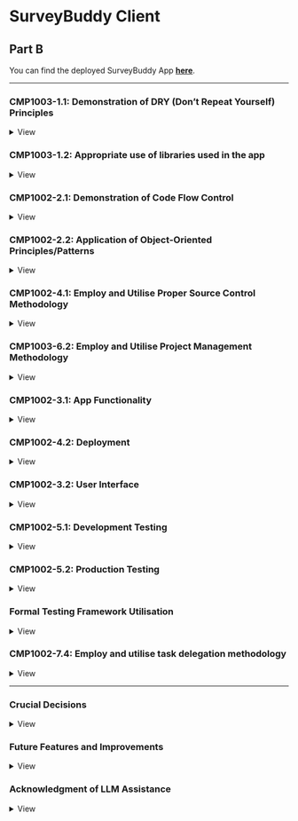 # SurveyBuddy Client

## Part B

You can find the deployed SurveyBuddy App **[here](https://surveybuddy.tech/)**.

---

### **CMP1003-1.1: Demonstration of DRY (Don’t Repeat Yourself) Principles**

<details>
<summary>View</summary>
</br>

This project demonstrates excellent adherence to DRY principles by avoiding unnecessary repetition and ensuring all functionality is centralised and reusable. The following approaches were implemented:

---

#### **1. Reusable Components**

- Modular and reusable UI components, such as buttons, forms, cards, badges, and navigation menus, were created.
- **ShadCN** components were used to build a consistent set of components, allowing for easy reuse across the application with configurable props.

#### **2. Centralised Utility Functions**

- I applied DRY principles by creating a shared functions file for API requests, ensuring consistent and reusable logic across the application. This centralisation reduced redundancy, improved maintainability, and promoted a single source of truth for common operations like data fetching and token handling.

#### **3. Context and Global State Management**

- Global state was managed using **React Context**, reducing the need for repeated state logic and simplifying component communication. This was applied to manage features such as user authentication and user data.

#### **4. Backend Code Reusability**

- Middleware functions were created for common tasks such as authentication, creator validation, and question formatting, ensuring they could be reused across multiple routes.
- Modular MongoDB models, such as `Survey` and `User`, served as single sources of truth for database schema definitions.

#### **5. Form Management**

- **React Hook Form** was used to handle form state and validation in a consistent and reusable manner, improving code maintainability and reducing duplication.
- Forms components were used for multiple purposes for creating a new survey and auto populated for editing survey data.

---

By following these approaches, the project ensures that every piece of functionality is centralised, unambiguous, and has a single authoritative representation. This makes the codebase easier to maintain, scalable, and efficient.

</details>

### CMP1003-1.2: Appropriate use of libraries used in the app

<details>
<summary>View</summary>
</br>

## Frontend

- **[Vite](https://vitejs.dev/):** A fast build tool that improves development with instant updates and great performance.
- **[React](https://reactjs.org/):** A JavaScript library for creating user interfaces in a reusable, component-based way.
- **[ShadCN](https://shadcn.dev/):** A utility library combining Tailwind CSS and Radix UI components for accessible, responsive design.
- **[Tailwind CSS](https://tailwindcss.com/):** A CSS framework for designing modern, responsive layouts using utility classes.

## Backend

- **[Express](https://expressjs.com/):** A lightweight framework for building server-side APIs and applications in Node.js.
- **[Node.js](https://nodejs.org/):** A JavaScript runtime environment for running server-side code.

## Database

- **[MongoDB](https://www.mongodb.com/):** A NoSQL database for storing flexible, JSON-like documents that scale easily.

## Additional Libraries

### UI & Animations

- **[Radix UI](https://www.radix-ui.com/):** Provides accessible, customisable, and unstyled components for building design systems.
- **[Framer Motion](https://www.framer.com/motion/):** Adds smooth, declarative animations to your React app.
- **[React Hook Form](https://react-hook-form.com/):** A lightweight library for managing forms and validations efficiently.
- **[Zod](https://zod.dev/):** A schema validation library to ensure data consistency.
- **[Lottie React](https://github.com/LottieFiles/lottie-react):** Displays vector animations for enhancing visual appeal.

### Charts & Visualization

- **[Recharts](https://recharts.org/):** A library for creating interactive data visualisations in React.

### HTTP & State Management

- **[Axios](https://axios-http.com/):** A promise-based HTTP client for handling API requests.
- **[JS-Cookie](https://github.com/js-cookie/js-cookie):** A simple way to manage browser cookies.
- **[jwt-decode](https://github.com/auth0/jwt-decode):** Decodes JSON Web Tokens (JWT) for authentication.

---

## Testing

- **[Vitest](https://vitest.dev/):** A fast test runner and assertion library built for Vite and modern web apps.
- **[Testing Library](https://testing-library.com/docs/react-testing-library/intro):** Provides utilities for testing React components by simulating user interactions.
- **[JSDOM](https://github.com/jsdom/jsdom):** Emulates a browser environment in Node.js for testing purposes.
- **[Mock Service Worker (MSW)](https://mswjs.io/):** Intercepts network requests for testing APIs without relying on real servers.
- **[Axios Mock Adapter](https://github.com/ctimmerm/axios-mock-adapter):** Mocks Axios requests and responses for reliable API testing.

---

## Development Tools

- **[TypeScript](https://www.typescriptlang.org/):** A strongly typed superset of JavaScript for catching bugs early and improving code quality.
- **[ESLint](https://eslint.org/):** A tool for identifying and fixing coding issues to ensure consistent code quality.
- **[Prettier](https://prettier.io/):** Automatically formats code for better readability and consistency.

## Build & Deployment

- **[Vite](https://vitejs.dev/):** Also handles production builds with optimized performance.
- **[Tailwind CSS](https://tailwindcss.com/):** Uses PostCSS to generate efficient styles for production.
</details>

### **CMP1002-2.1: Demonstration of Code Flow Control**

<details>
<summary>View</summary>
</br>

The application effectively demonstrates code flow control by utilising conditional logic, loops, error handling, and asynchronous operations to manage how the application processes data and handles various scenarios. The following examples highlight how this is achieved:

---

#### **1. Conditional Logic**

- Conditional statements are used to handle various application states and behaviours. Examples include:
  - Checking if required fields are provided before conditionally rendering forms.
  - Verifying user authentication and authorisation using middleware before allowing access to protected routes.
  - Dynamically rendering UI elements based on if a user is signed in or data availability.

#### **2. Loops and Iteration**

- Iterative logic is applied in key areas of the application, such as:
  - Mapping over datasets to dynamically generate UI elements (e.g., survey lists).
  - Iterating over responses from the database to format or filter data for specific question result charts and graphs.

#### **3. Error Handling**

- Try-catch blocks are implemented to manage errors in both synchronous and asynchronous operations. For example:
  - API calls include error handling to provide meaningful feedback to the user in case of failures.
  - Validation errors in forms and database operations are caught and appropriately handled to prevent application crashes.

#### **4. Asynchronous Operations**

- Asynchronous code is used extensively to handle operations like:
  - Fetching data from external APIs or the database using `async/await`.
  - Updating the UI in real-time after receiving responses from the server.
  - Managing race conditions by awaiting specific operations before proceeding (e.g., user authentication before accessing homepage data).

#### **5. Middleware for Controlled Flow**

- Middleware is used in the backend to control the flow of requests:
  - Authenticating users and rejecting unauthorised access.
  - Validating request data and blocking invalid inputs before they reach the main logic.
  - Formatting data conditionally such as question format.

#### **6. Frontend State Control**

- React's state management is used to handle UI and data flow efficiently:
  - Loading states are implemented to control what is displayed while awaiting API responses (loading for example).
  - Tab state it updated and data is passed to different schemas conditionally dependent on value of said state.
  - Context is used to manage global states, such as user data, ensuring a consistent flow of information across components.

---

By implementing these strategies, the application ensures controlled, predictable, and efficient execution of code, meeting the requirements for demonstrating code flow control.

</details>

### **CMP1002-2.2: Application of Object-Oriented Principles/Patterns**

<details>
<summary>View</summary>
</br>

The application demonstrates superior use of object-oriented principles and patterns to enhance maintainability, scalability, and serviceability. The following object-oriented principles and patterns are applied throughout the app:

---

#### **1. Encapsulation**

- **Database Models**: Encapsulation is applied through modular MongoDB models (`Survey`, `User`, etc.), where each model defines its own properties and methods, ensuring a clear separation of concerns.
- **Controllers**: Backend logic is encapsulated into controller functions that handle specific responsibilities, such as creating, updating, or deleting resources. This structure prevents duplication and keeps related logic together.

#### **2. Inheritance**

- Shared middleware functions (e.g., for authentication and validation) act as a base layer for route-specific middleware, following an inheritance-like structure. For example:
  - `isCreator` middleware extends basic authentication checks by adding role-specific logic.

#### **3. Polymorphism**

- Polymorphism is demonstrated in:
  - **Frontend Reusability**: Reusable React components (e.g., buttons, forms) adapt to different contexts using props or conditional statements, allowing a single component to handle multiple use cases.

#### **4. Abstraction**

- **Utilities and Services**: Common logic, such as validation, API requests, and types, are abstracted into utility functions and shared services. This abstraction hides implementation details while exposing clear, reusable interfaces.
- **Routes**: Backend routing uses layered abstraction:
  - Routes define the entry points.
  - Middleware handles common processing (e.g., validation, formatting, authentication).
  - Controllers handle the core business logic.

#### **5. Modular Design**

- The project is structured into self-contained modules:
  - Models, controllers, and routes are separated to ensure a clear and maintainable architecture.
  - Shared components, utilities, and constants are stored in dedicated folders to promote reuse and consistency.

#### **6. Single Responsibility Principle (SRP)**

- Each class, function, and module is designed to perform a single responsibility:
  - Controllers focus solely on business logic.
  - Middleware handles authentication, validation, formatting, and error checking.
  - React components handle specific UI elements without coupling too much logic where possible.

#### **7. Dependency Injection**

- The app follows dependency injection principles:
  - Middleware injects required data (e.g., `request.user`) into controllers.
  - Components receive data and actions as props or via params, promoting testability and flexibility.

#### **8. Positive Impact on Maintainability and Serviceability**

- The use of these object-oriented principles has the following benefits:
  - **Maintainability**: Clear separation of concerns ensures that changes can be made in one area without affecting others.
  - **Scalability**: Modular design and reusable patterns make it easy to add new features or expand existing functionality.
  - **Serviceability**: Abstraction and encapsulation reduce code complexity, making debugging and updates straightforward.

---

By incorporating these object-oriented principles and patterns throughout the application, the project ensures high code quality, maintainability, and scalability while adhering to professional development standards.

</details>

### **CMP1002-4.1: Employ and Utilise Proper Source Control Methodology**

<details>
<summary>View</summary>
</br>

This project demonstrates excellent use of source control methodology, with consistent and thorough application of version control practices throughout its development. As a solo project, all source control activities were performed by a single developer, ensuring clear documentation and management of the entire codebase.

---

#### **1. Frequent and Consistent Commits**

- Over 150 commits were made across the frontend and backend repositories, reflecting consistent and focused development efforts.
- Commits were made on nearly every day of the project, with only two days without commits, highlighting sustained progress and commitment.
- Each commit represented a specific task, update, fix or feature, ensuring clarity and traceability.

#### **2. Structured Branching and Merging**

- Feature branches were created for new functionality, and all changes were merged into the main branch upon completion and testing.
- A clear branching strategy was used to separate work on features, fixes, and testing ensuring the stability of the main branch.
- Merges were performed regularly to keep the main branch up to date and to prevent conflicts.

#### **3. Use of Pull Requests**

- Pull requests were created for all significant updates, providing a structured way to review and test changes before merging into the main branch.
- This practice ensured code quality and maintained the integrity of the project even as a solo developer.

#### **4. Meaningful Commit Messages**

- Commit messages were detailed, describing the purpose of each change. This ensured a clear and understandable Git history.
  - Example: "Implement user authentication with JWT," "Fix responsive design for survey dashboard," "Add validation to survey creation form."

#### **5. Frontend and Backend Source Control**

- Commits were distributed between the frontend and backend, with both repositories showing consistent activity and progress.
- Version control practices were applied uniformly across both sections, ensuring the same level of organisation and quality.

#### **6. Source Control for Collaboration and Recovery**

- Although this was a solo project, best practices for collaborative workflows were applied:
  - Clear commit messages and pull requests provided documentation suitable for team environments.
  - Git history served as a reliable backup, enabling recovery or rollbacks if needed.

---

#### **Impact on Project Development**

- **Consistency**: Frequent commits and a disciplined workflow ensured steady progress throughout the project.
- **Traceability**: The Git history provided a clear record of changes, making it easy to track progress and debug issues.
- **Maintainability**: Structured use of branches, pull requests, and clear commit messages resulted in a clean and maintainable codebase.

This project demonstrates superior source control methodology, meeting the requirements for CMP1002-4.1 through consistent commits, structured workflows, and detailed documentation of development activities.

</details>

### **CMP1003-6.2: Employ and Utilise Project Management Methodology**

<details>
<summary>View</summary>
</br>

This project demonstrates the effective use of project management methodology by implementing a structured and organised workflow using a Trello board. Clear standards for planning and task management were defined and consistently adhered to throughout the development process.

---

#### **1. Use of Trello Board**

- A Trello board was employed to manage the project, ensuring tasks were clearly defined, prioritised, and tracked.
- Cards represented individual tasks, features, or requirements, with detailed descriptions, labels, and covers for easy identification.

#### **2. Task Labels for Difficulty**

- Tasks were labelled based on their difficulty to aid prioritisation and planning:
  - **Green**: Easy tasks.
  - **Yellow**: Medium difficulty tasks.
  - **Red**: Hard tasks.

#### **3. Card Covers for Build Areas**

- Card covers were colour-coded to section tasks into specific areas of the build:
  - **Green**: Testing.
  - **Purple**: Frontend development.
  - **Pink**: User interface (UI) design.
  - **Light Blue**: Backend development.
  - **Blue**: Other tasks.

#### **4. Columns for Workflow Management**

- The board included columns for:
  - **Doing**: Tasks actively being worked on.
  - **Done**: Completed tasks.
  - **Signed Off**: Tasks reviewed and approved.
- These columns helped visualise the project's progress and ensured tasks moved through a structured workflow.

#### **5. Sprint Organisation**

- Tasks were grouped into sprints, providing a clear timeline for achieving specific goals within defined timeframes.
- This approach ensured the project remained on track and progress could be easily monitored.

---

#### **Impact on Project Development**

- **Organisation**: The Trello board provided a clear and structured overview of the project, making it easy to track progress and manage tasks effectively.
- **Clarity**: Labels and colour-coded covers enhanced the visibility of task priorities and build areas.
- **Accountability**: The workflow columns ensured tasks were completed and signed off systematically, reducing the risk of missed requirements.
- **Efficiency**: Sprint planning allowed for focused and manageable work cycles, leading to consistent and measurable progress.

This project showcases the successful use of a project management methodology with well-defined standards, ensuring clarity, organisation, and adherence to planning throughout the development process.

</details>

### **CMP1002-3.1: App Functionality**

<details>
<summary>View</summary>
</br>

The application demonstrates outstanding functionality, meeting and exceeding client and user needs by delivering an intuitive and feature-rich experience. The following features highlight how the app achieves this:

---

#### **1. Easy Navigation**

- The app is designed with a clean and straightforward user interface, allowing users to easily access all functionalities without confusion.
  ![Drop Down Menu](surveybuddy-client/src/assets/images/dropDownMenu.png)
- A tab-based single-page system ensures a seamless and efficient workflow for multi format question creation and management.
  ![Single Page Tabs](surveybuddy-client/src/assets/images/questionTabs.png)

#### **2. Survey Creation**

- Users can create new surveys with minimal effort, supported by a simple and intuitive process.
- The use of a single-page questions tab system allows users to:
  - Add questions directly to a survey without navigating away from the current page.
  - View and manage all survey details in one place.

#### **3. Visual Data Representation**

- The app includes visual tools for analysing survey responses:

  - **Pie Chart**: Displays results for multiple-choice questions, offering a clear and engaging way to visualise response distribution.

  ![Pie Chart](surveybuddy-client/src/assets/images/pieChart.png)

  - **Bar Graph**: Represents responses from range slider questions (e.g., 0-10 ratings), enabling users to easily identify trends.

  ![Written Response List](surveybuddy-client/src/assets/images/writtenResponseList.png)

  - **List View**: Displays written responses in a clear, readable format, ensuring all data types are accessible.

  ![Pie Chart](surveybuddy-client/src/assets/images/pieChart.png)

#### **4. Editable and Deletable Surveys**

- Surveys can be edited and updated, allowing users to adjust questions or settings after creation.
  ![Update Alert](surveybuddy-client/src/assets/images/updateAlert.png)

- Surveys are also deletable, providing flexibility in managing survey data.
  ![Delete Alert](surveybuddy-client/src/assets/images/deleteAlert.png)

#### **5. Copy Link Functionality**

- The app includes auto-click link icons to copy survey URLs directly, making it effortless for users to share surveys with participants.
  ![List with Link](surveybuddy-client/src/assets/images/listWithLink.png)

---

#### **Impact on User Experience**

- **Ease of Use**: Intuitive design ensures users can navigate and use the app without requiring training or documentation.
- **Efficiency**: Single-page tabs streamline question creation and management, reducing the time and effort needed for these tasks.
- **Data Analysis**: Built-in visualisations and response lists exceed expectations by offering powerful insights into survey results in a user-friendly manner.
- **Flexibility**: The ability to edit, delete, and easily share surveys ensures the app adapts to the dynamic needs of its users.d

This application not only meets client and user expectations but also exceeds them by providing a feature-rich, intuitive, and visually appealing solution for survey creation and analysis.

</details>

### **CMP1002-4.2: Deployment**

<details>
<summary>View</summary>
</br>

The application demonstrates a successful and professional deployment process, meeting all requirements for CMP1002-4.2 by using cloud hosting services, environment variables, a custom domain name, and consistent database types across environments.

---

#### **1. Cloud Hosting Services**

- The frontend was successfully deployed on **Netlify**, ensuring fast, reliable, and globally distributed delivery of the application.
  ![Netlify Deployment](surveybuddy-client/src/assets/images/netlifyDeployment.png)

- The backend was deployed on **Render**, providing a scalable and secure platform for handling API requests and server-side functionality.
  ![Render Deployment](surveybuddy-client/src/assets/images/renderDeploy.png)

#### **2. Custom Domain Name**

- A custom domain name, **surveybuddy.tech**, was configured and integrated with the deployment to provide a professional and easily recognisable web address.

#### **3. Consistent Database Usage**

- The application uses the same **MongoDB** database for both production and testing environments, ensuring consistency and reliability in data handling.
- A separate test database was used for local development and testing, maintaining a clean separation from production data.

#### **4. Use of Environment Variables**

- **Environment variables** were utilised to securely manage sensitive information such as:
  - Database connection strings.
  - API keys.
    ![Environment Variables](surveybuddy-client/src/assets/images/envVariables.png)
- This approach ensures the secure and seamless management of configuration settings across different environments.

---

#### **Impact on Project Development**

- **Reliability**: Cloud hosting on Netlify and Render ensures the app is highly available and performant for end users.
- **Professionalism**: The custom domain name enhances the app’s credibility and branding.
- **Consistency**: Using the same database type across production, testing, and development environments minimises discrepancies and ensures predictable behaviour.
- **Security**: Environment variables protect sensitive information and make the deployment process more secure and adaptable.

The successful deployment of the application with a custom domain and consistent production practices demonstrates a high level of technical proficiency and professionalism.

</details>

### **CMP1002-3.2: User Interface**

<details>
<summary>View</summary>
</br>

The application features a highly intuitive user interface, ensuring smooth and effortless user flow. The following elements demonstrate how the interface supports and enhances the user experience:

---

#### **1. Navigation Bar**

- A clearly designed navigation bar provides users with easy access to all key areas of the application.
- The navigation options are straightforward and labelled appropriately, ensuring users can move between sections without confusion.
  ![Navbar](surveybuddy-client/src/assets/images/navbar.png)

#### **2. Back Buttons**

- Back buttons are consistently placed and function as expected, enabling users to return to the previous step or page with ease.
- This reduces cognitive load and allows users to navigate the app fluidly.

#### **3. Seamless User Flow**

- The interface is structured logically, guiding users through tasks like creating surveys, adding questions, and reviewing responses without unnecessary steps.
- A consistent design language ensures users intuitively understand how to interact with the app, even on their first use.

#### **4. Simplicity and Clarity**

- The interface prioritises simplicity, avoiding clutter or overly complex elements.
- Clear labels, buttons, and prompts ensure users know what actions to take at every step.

---

#### **Impact on User Experience**

- **Ease of Use**: The intuitive navigation bar and back buttons eliminate barriers, making the app accessible to all users.
- **Efficiency**: The straightforward design allows users to complete tasks quickly and without frustration.
- **Consistency**: The consistent placement of UI elements builds user confidence and trust in the app's functionality.

The user interface is highly intuitive, with no impediments to user flow, ensuring an exceptional experience for all users.

</details>

### **CMP1002-5.1: Development Testing**

<details>
<summary>View</summary>
</br>

The application demonstrates extensive development testing, ensuring all features are robust and reliable. Both the frontend and backend were thoroughly tested using appropriate tools and methodologies.

---

#### **1. Backend Testing with Insomnia**

- **Insomnia** was utilised to test all backend API endpoints during development:
  - Endpoints were tested with various scenarios, including valid, invalid, and edge-case inputs.
  - Responses were verified to ensure they returned the expected data, status codes, and error messages.
  - Testing included user authentication, survey creation, question handling, and response retrieval.
  - Database interactions were validated to ensure no data inconsistencies occurred.

#### **2. Frontend Testing with Vite**

- **Vitest** was used extensively for frontend testing:
  - User context, survey API functions, signup / login and other components were thoroughly tested.
  - Browser testing ensured the app performed consistently across different environments.

#### **3. Combined Testing**

- Frontend and backend interactions were tested together to simulate real-world use cases:
  - Surveys were created, edited, and deleted through the frontend, with results verified in both the UI and database.
  - Form validation was tested to ensure error messages displayed appropriately for invalid inputs.
  - Data visualisations, such as pie charts and bar graphs, were tested with dynamic datasets to ensure accuracy.

---

#### **Impact on Application Quality**

- **Reliability**: Thorough testing ensured all features worked as intended, even under edge-case scenarios.
- **User Experience**: Continuous testing during development led to a seamless and bug-free experience for users.
- **Consistency**: Backend and frontend testing guaranteed reliable communication between components, preventing data inconsistencies.

This extensive testing process demonstrates a commitment to delivering a high-quality application that meets user expectations.

# Local Host Development Testing with Insomnia

## Users

### Signup / Register

**Method:** POST  
**Authorization:** NA  
**Status:** 201 Created  
**URL Path:** `http://localhost:8080/users/signup`  
![Signup test](surveybuddy-client/src/assets/testScreenShots/developmentInsomnia/SignUp_LH.png)

---

### Login

**Method:** POST  
**Authorization:** NA  
**Status:** 200 OK  
**URL Path:** `http://localhost:8080/users/login`  
![Login test](surveybuddy-client/src/assets/testScreenShots/developmentInsomnia/Login_LH.png)

---

## Surveys

### New Survey

**Method:** POST  
**Authorization:** JWT Token  
**Status:** 201 Created  
**URL Path:** `http://localhost:8080/surveys`  
![New Survey test](surveybuddy-client/src/assets/testScreenShots/developmentInsomnia/NewSurvey_LH.png)

---

### Get Survey

**Method:** GET  
**Authorization:** NA (for unregistered surveys)  
**Status:** 200 OK  
**URL Path:** `http://localhost:8080/surveys/:surveyId`  
![Get Survey test](surveybuddy-client/src/assets/testScreenShots/developmentInsomnia/GetSurvey_LH.png)

---

### Get Surveys

**Method:** GET  
**Authorization:** JWT Token  
**Status:** 200 OK  
**URL Path:** `http://localhost:8080/surveys`  
![Get Surveys test](surveybuddy-client/src/assets/testScreenShots/developmentInsomnia/GetSurveys_LH.png)

---

### Update Survey

**Method:** PATCH  
**Authorization:** JWT Token  
**Status:** 201 Created  
**URL Path:** `http://localhost:8080/surveys/:surveyId/editSurvey`  
![Update Survey test](surveybuddy-client/src/assets/testScreenShots/developmentInsomnia/UpdatedSurvey_LH.png)

---

### Delete Survey

**Method:** DELETE  
**Authorization:** JWT Token  
**Status:** 200 OK  
**URL Path:** `http://localhost:8080/surveys/:surveyId/deleteSurvey`  
![Delete Survey test](surveybuddy-client/src/assets/testScreenShots/developmentInsomnia/DeleteSurvey_LH.png)

---

## Questions

### New Question

**Method:** POST  
**Authorization:** JWT Token  
**Status:** 201 Created  
**URL Path:** `http://localhost:8080/surveys/:surveyId/questions`  
![New Question test](surveybuddy-client/src/assets/testScreenShots/developmentInsomnia/NewQuestion_LH.png)

---

### Get Question

**Method:** GET  
**Authorization:** NA  
**Status:** 200 OK  
**URL Path:** `http://localhost:8080/surveys/:surveyId/questions/:questionId`  
![Get Question test](surveybuddy-client/src/assets/testScreenShots/developmentInsomnia/GetQuestion_LH.png)

---

### Get Questions

**Method:** GET  
**Authorization:** NA  
**Status:** 200 OK  
**URL Path:** `http://localhost:8080/surveys/:surveyId/questions/:questionId/editQuestion`  
![Get Questions test](surveybuddy-client/src/assets/testScreenShots/developmentInsomnia/GetQuestions_LH.png)

---

### Update Question

**Method:** PATCH  
**Authorization:** JWT Token  
**Status:** 201 Created  
**URL Path:** `http://localhost:8080/surveys/:surveyId`  
![Update Question test](surveybuddy-client/src/assets/testScreenShots/developmentInsomnia/UpdateQuestion_LH.png)

---

### Delete Question

**Method:** DELETE  
**Authorization:** JWT Token  
**Status:** 200 OK  
**URL Path:** `http://localhost:8080/surveys/:surveyId/questions/:questionId/deleteQuestion`  
![Delete Question test](surveybuddy-client/src/assets/testScreenShots/developmentInsomnia/DeleteQuestion_LH.png)

---

## Answers

### New Answer

**Method:** POST  
**Authorization:** NA  
**Status:** 201 Created  
**URL Path:** `http://localhost:8080/answers/:surveyId/:questionId`  
![New Answer test](surveybuddy-client/src/assets/testScreenShots/developmentInsomnia/NewAnswer_LH.png)

---

### Get Question Answers

**Method:** GET  
**Authorization:** JWT Token  
**Status:** 200 OK  
**URL Path:** `http://localhost:8080/answers/:surveyId/:questionId`  
![Get Question Answers test](surveybuddy-client/src/assets/testScreenShots/developmentInsomnia/GetQuestionAnswers_LH.png)

---

### Get Survey Answers

**Method:** GET  
**Authorization:** JWT Token  
**Status:** 200 OK  
**URL Path:** `http://localhost:8080/answers/:surveyId`  
![Get Survey Answers test](surveybuddy-client/src/assets/testScreenShots/developmentInsomnia/GetSurveyAnswers_LH.png)

---

## Authentication

### Invalid Username or Password

**Method:** POST  
**Authorization:** NA  
**Status:** 400 Bad Request  
**URL Path:** `http://localhost:8080/userLogin`  
![Invalid Username or Password test](surveybuddy-client/src/assets/testScreenShots/developmentInsomnia/InvalidUsernameOrPw_LH.png)

---

### Missing Token

**Method:** POST  
**Authorization:** JWT Token (missing)  
**Status:** 400 Bad Request  
**URL Path:** `http://localhost:8080/user/Login`  
![Missing Token test](surveybuddy-client/src/assets/testScreenShots/developmentInsomnia/MissingToken_LH.png)

---

### Invalid Token

**Method:** POST  
**Authorization:** JWT Token (invalid)  
**Status:** 403 Forbidden  
**URL Path:** `http://localhost:8080/surveys`  
![Invalid Token test](surveybuddy-client/src/assets/testScreenShots/developmentInsomnia/InvalidToken_LH.png)

---

### Missing Required Field (email)

**Method:** POST  
**Authorization:** NA  
**Status:** 400 Bad Request  
**URL Path:** `http://localhost:8080/users/signup`  
![Missing Required Field test](surveybuddy-client/src/assets/testScreenShots/developmentInsomnia/MissingRequiredField_LH.png)

---

### Not The Creator

**Method:** PATCH  
**Authorization:** JWT Token (not creator)  
**Status:** 403 Forbidden  
**URL Path:** `http://localhost:8080/surveys/:surveyId`  
![Not The Creator test](surveybuddy-client/src/assets/testScreenShots/developmentInsomnia/NotTheCreator_LH.png)

---

### No Surveys Found

**Method:** GET  
**Authorization:** JWT Token  
**Status:** 404 Not Found  
**URL Path:** `http://localhost:8080/surveys`  
![No Surveys Found test](surveybuddy-client/src/assets/testScreenShots/developmentInsomnia/NoSurveysFound_LH.png)

</details>

### **CMP1002-5.2: Production Testing**

<details>
<summary>View</summary>
</br>

Below is an overview of the production testing process for the SurveyBuddy application, with accompanying Loom videos showcasing each step:

### Overall Run Through of SurveyBuddy Application

[Watch the video](https://www.loom.com/share/01e4867c9b7748bfbf22be6763a2e492?sid=058e5a46-2a0c-426d-8e0e-923f7591fd5b)

---

### Features Demonstrated

#### 1. **Creating an Account**

[Watch the video](https://www.loom.com/share/f0a9f47af11c4bd3996b5558d07644a8?sid=8c6d30b6-801c-4df8-934a-fb2e6050bc5b)

#### 2. **Creating a New Survey**

[Watch the video](https://www.loom.com/share/175fc01102fa4a898906612e27e88ffb?sid=639a2a35-07b9-41bb-8ca8-d109331014cd)

#### 3. **Finding the Survey Link and Emailing It to a Friend**

[Watch the video](https://www.loom.com/share/ce14812aee9a40ca8c3e1039c927b5a1?sid=2008d406-ec74-4c22-8769-c4fbb64aacaf)

#### 4. **Completing a Survey**

[Watch the video](https://www.loom.com/share/0ff506bbb09444358d8bd2a5942286db?sid=bb36d6e7-cce7-4e04-9e56-1bc8be40c6db)

#### 5. **Navigating and Viewing Question Results**

[Watch the video](https://www.loom.com/share/76822412231b4efa999be1bbde40b7e2?sid=4028379b-4526-4911-bb78-5cd41ef019f5)

#### 6. **Logging Out of the Account**

[Watch the video](https://www.loom.com/share/fa261e012942422c80df88d74175085f?sid=ce0b8cd4-d0a8-44ef-9f8f-dbd788827044)

#### 7. **Signing In to an Account**

[Watch the video](https://www.loom.com/share/390a8c0ebb6141978f878f6286fa905a?sid=04050a00-3a4f-4b89-a3a2-83e1058d20e2)

---

Each video provides a step-by-step demonstration of the corresponding feature to ensure clarity and ease of understanding for users and stakeholders.

### Client Testing

A survey about dogs was tested with fellow students, who acted as clients since they are part of the app's target market. This testing demonstrated the app's user-friendliness and smooth survey flow. Multiple answers were recorded for each question, and all participants who began the survey completed all the questions. Additionally, students were provided with login access to view the survey data and create their own surveys. As a result, three new surveys were created by the students, highlighting the simplicity of survey and question creation for the target audience.

# Insomnia Production API Tests for SurveyBuddy

Not all development routes are currently available in production, therefore only available routes will be displayed.

## Users

### Signup / Register

**Method:** POST  
**Authorization:** NA  
**Status:** 201 Created  
**URL Path:** `https://surveybuddy-backend.onrender.com/users/signup`  
![Signup test](surveybuddy-client/src/assets/testScreenShots/productionInsomniaTests/SignUp_SB.png)

---

### Login

**Method:** POST  
**Authorization:** NA  
**Status:** 200 OK  
**URL Path:** `https://surveybuddy-backend.onrender.com/users/login`  
![Login test](surveybuddy-client/src/assets/testScreenShots/productionInsomniaTests/Login_SB.png)

---

## Surveys

### New Survey

**Method:** POST  
**Authorization:** JWT Token  
**Status:** 201 Created  
**URL Path:** `https://surveybuddy-backend.onrender.com/surveys`  
![New Survey test](surveybuddy-client/src/assets/testScreenShots/productionInsomniaTests/NewSurvey_SB.png)

---

### Get Survey

**Method:** GET  
**Authorization:** NA (for unregistered surveys)  
**Status:** 200 OK  
**URL Path:** `https://surveybuddy-backend.onrender.com/surveys/:surveyId`  
![Get Survey test](surveybuddy-client/src/assets/testScreenShots/productionInsomniaTests/GetSurvey_SB.png)

---

### Get Surveys

**Method:** GET  
**Authorization:** JWT Token  
**Status:** 200 OK  
**URL Path:** `https://surveybuddy-backend.onrender.com/surveys`  
![Get Surveys test](surveybuddy-client/src/assets/testScreenShots/productionInsomniaTests/GetSurveys_SB.png)

---

### Update Survey

**Method:** PATCH  
**Authorization:** JWT Token  
**Status:** 201 Created  
**URL Path:** `https://surveybuddy-backend.onrender.com/surveys/:surveyId/editSurvey`  
![Update Survey test](surveybuddy-client/src/assets/testScreenShots/productionInsomniaTests/UpdateSurvey_SB.png)

---

### Delete Survey

**Method:** DELETE  
**Authorization:** JWT Token  
**Status:** 200 OK  
**URL Path:** `https://surveybuddy-backend.onrender.com/surveys/:surveyId/deleteSurvey`  
![Delete Survey test](surveybuddy-client/src/assets/testScreenShots/productionInsomniaTests/DeleteSurvey_SB.png)

---

## Questions

### New Question

**Method:** POST  
**Authorization:** JWT Token  
**Status:** 201 Created  
**URL Path:** `https://surveybuddy-backend.onrender.com/surveys/:surveyId/questions`  
![New Question test](surveybuddy-client/src/assets/testScreenShots/productionInsomniaTests/NewQuestion_SB.png)

---

### Get Question

**Method:** GET  
**Authorization:** NA  
**Status:** 200 OK  
**URL Path:** `https://surveybuddy-backend.onrender.com/surveys/:surveyId/questions/:questionId`  
![Get Question test](surveybuddy-client/src/assets/testScreenShots/productionInsomniaTests/GetQuestion_SB.png)

---

### Get Survey Questions

**Method:** GET  
**Authorization:** NA  
**Status:** 200 OK  
**URL Path:** `https://surveybuddy-backend.onrender.com/surveys/:surveyId/questions`  
![Get Survey Questions test](surveybuddy-client/src/assets/testScreenShots/productionInsomniaTests/GetSurveyQuestions_SB.png)

---

## Answers

### New Answer

**Method:** POST  
**Authorization:** NA  
**Status:** 201 Created  
**URL Path:** `https://surveybuddy-backend.onrender.com/answers/:surveyId/:questionId`  
![New Answer test](surveybuddy-client/src/assets/testScreenShots/productionInsomniaTests/NewAnswer_SB.png)

---

### Get Question Answers

**Method:** GET  
**Authorization:** JWT Token  
**Status:** 200 OK  
**URL Path:** `https://surveybuddy-backend.onrender.com/answers/:surveyId/:questionId`  
![Get Question Answers test](surveybuddy-client/src/assets/testScreenShots/productionInsomniaTests/GetQuestionAnswers_SB.png)

---

### Get Survey Answers

**Method:** GET  
**Authorization:** JWT Token  
**Status:** 200 OK  
**URL Path:** `https://surveybuddy-backend.onrender.com/answers/:surveyId`  
![Get Survey Answers test](surveybuddy-client/src/assets/testScreenShots/productionInsomniaTests/GetSurveyAnswers_SB.png)

---

## Auth

### Auth: Not Creator Response

**Method:** DELETE  
**Authorization:** JWT Token  
**Status:** 403 Forbidden  
**URL Path:** `https://surveybuddy-backend.onrender.com/surveys/:surveyId`  
![Not Creator Response test](surveybuddy-client/src/assets/testScreenShots/productionInsomniaTests/Auth_NotCreator_SB.png)

---

### Auth: Invalid Username or Password

**Method:** POST  
**Authorization:** NA  
**Status:** 400 Bad Request  
**URL Path:** `https://surveybuddy-backend.onrender.com/users/login`  
![Invalid Username or Password test](surveybuddy-client/src/assets/testScreenShots/productionInsomniaTests/Auth_invalidUsernameOrPW.png)

---

### Auth: Invalid or Missing Token

**Method:** POST  
**Authorization:** JWT (Invalid)  
**Status:** 403 Forbidden  
**URL Path:** `https://surveybuddy-backend.onrender.com/surveys/:surveyId/editSurvey`  
![Invalid or Missing Token test](surveybuddy-client/src/assets/testScreenShots/productionInsomniaTests/Auth_InvalidToken_SB.png)

</details>

### Formal Testing Framework Utilisation

<details>
<summary>View</summary>
</br>

Throughout the project, I implemented a formal testing framework to ensure the application's reliability and robustness. Here’s how testing was structured:

#### Comprehensive Testing Suite:

- **Backend Testing**:
  - Developed a suite of **unit tests** for key backend functions, including database operations and API route handlers.
  - Utilised **integration tests** to simulate real-world workflows, such as survey creation, question management, and answer submission.
  - Achieved detailed test coverage for **error handling**, ensuring edge cases were accounted for and properly managed.
    ![Backend Testing](surveybuddy-client/src/assets/images/backendTesting.png)
- **Frontend Testing**:
  - Wrote unit tests for React components, focusing on UI behavior and state management.
  - Conducted integration tests to validate workflows like user authentication and survey interactions.
    ![Frontend Testing](surveybuddy-client/src/assets/images/FrontEndTesting.png)

#### Coverage Goals:

- **Code Coverage**:
  - Maintained a high standard for coverage, with detailed reports generated to highlight areas for improvement.
  - Though 90% coverage wasn’t reached due to time constraints, significant progress was made toward this benchmark and future testing will be implemented after submission.

#### Examples of Tested Scenarios:

1. **User Authentication**:
   - Verified that users could sign up, log in, and access protected routes.
   - Tested JWT token handling in both backend and frontend.
2. **Survey Workflow**:
   - Ensured end-to-end functionality for creating surveys, adding questions, and submitting answers.
   - Validated cascading relationships between surveys, questions, and answers.
3. **Frontend UI**:
   - Confirmed proper rendering of dynamic components such as Survey Cards and responsive navigation.
   - Tested validation and error states for forms (though functions like isValid and other rendering constraints made this difficult).

#### Reflection and Next Steps:

While a robust testing framework was established, additional time would have allowed further refinement. Future iterations will focus on:

- Expanding the test suite to cover all edge cases.
- Achieving at least 90% code coverage as a project standard.
- Incorporating advanced end-to-end tests to simulate user flows more comprehensively.

By utilising formal testing practices, the project demonstrated strong foundations in reliability and user experience assurance.

I have recognised front end testing as an area where I need improvement, and I am committed to making it my top learning priority in the coming months to ensure future projects are more robust and thoroughly validated. Given this was my first experience with testing, I am satisfied with my effort, and should I have opted for an app with less features, or worked with another team member, this would have given me adequate time to meet the 90% required threshold.

</details>

### **CMP1002-7.4: Employ and utilise task delegation methodology**

<details>
<summary>View</summary>
</br>

### Task Delegation and Kanban Workflow

To effectively manage tasks, I utilised a Kanban board with tickets assigned to team members, labeled with difficulty levels and linked to corresponding Git commits. Beyond marking difficulty levels on the cards, I added labels for quick identification of specific areas that required work. Midway through the project, I introduced a high-level labeling system for better oversight—a practice I plan to implement from the start in future projects. Git commits were consistently tied to Kanban tickets and moved to the "done" column upon task completion, ensuring clear tracking of progress.

#### Strengths and Approach

My primary strength lies in backend development, so I began by creating the survey and question routes, models, and controllers. This approach allowed for seamless testing of backend routes from the frontend. Afterward, I transitioned to frontend development and allocated time to research, as working with new styling libraries required additional learning.

#### Challenges and Adaptations

This project was my first extensive experience in managing and estimating timelines for complex tasks. As such, multiple date adjustments were made to Kanban cards throughout the project. Additionally, learning TypeScript alongside completing project tasks was more challenging than anticipated. Despite the difficulties, I am pleased with the decision to use TypeScript, as it has significantly enhanced my technical skills and project outcomes.

In conclusion, while the project presented challenges, the strategic use of Kanban for task delegation, combined with adaptive learning, contributed to the success of the project.

---

### Trello Board Kan-Ban Card Updates

<details>
<summary>View</summary>
</br>

#### 25th of November - Let The Build Begin!

- Set up the backend skeleton and connected to MongoDB Atlas.
- Created User Schema, Model, and Signup Controller route.
- Implemented password services (hashing and comparison) and user services (check for existing username/email).
- Developed JWT functions for token generation.
- Tested signup functionality using Insomnia.

![25th Nov Trello](/surveybuddy-client/src/assets/trello/trello_25:11.png)

#### 27th of November

- Built middleware to validate question and answer inputs.
- Created `newQuestion` endpoint to add new questions to the database.
- Implemented `editQuestion` endpoint to update specific fields of an existing question.
- Fixed issue where updates were not saving correctly by adjusting `findByIdAndUpdate` logic.
- Developed `deleteQuestion` endpoint to remove a question by ID.
- Enhanced error handling with detailed response messages and server-side logging.
- Tested all question-related endpoints for proper functionality.

![27th Nov Trello](/surveybuddy-client/src/assets/trello/trello_27:11.png)

#### 28th of November

- Added middleware to check if a question belongs to a specific survey (`questionBelongsToSurvey`).
- Updated survey and question schemas to better handle relationships between surveys and questions.
- Improved `editQuestion` route logic to handle validation for missing fields and question format.
- Debugged and tested updating and deleting questions for proper functionality.
- Moved all backend MVP cards to the **DONE** column.

Due to underestimating how long building the backend MVP would take, frontend cards due today were rescheduled to December 4th.

![28th Nov Trello](/surveybuddy-client/src/assets/trello/trello_28:11.png)

#### 1st of December

- Debugged and fixed middleware issues with `isCreator`.
- Refactored `isCreator` middleware to dynamically handle model and field checking.
- Ensured middleware validation works for both Survey and Question models.
- Verified that only the creator can perform specific actions.

![1st Dec Trello](/surveybuddy-client/src/assets/trello/trello_1:12.png)

#### 2nd of December

**Frontend:**

- Researched Chakra UI and resolved `ChakraProvider` errors.
- Decided to use ShadCN for responsive UI components.
- Built a responsive navbar with ShadCN and state-driven toggle menus.
- Fixed client-side errors for smoother functionality.

**Backend:**

- Developed routes for managing surveys and answers.
- Applied dynamic middleware for validating request parameter IDs.
- Tested API endpoints using Insomnia for functionality and data validation.

![2nd Dec Trello](/surveybuddy-client/src/assets/trello/trello_2:12.png)

#### 3rd of December

- Created a basic landing page for the app.
- Developed signup and login components using ShadCN.
- Troubleshot and resolved layout issues with images and footers.
- Refined the router setup for seamless navigation.

![3rd Dec Trello](/surveybuddy-client/src/assets/trello/trello_3:12.png)

#### 5th of December

- Set up routing and navigation for all pages.
- Created responsive navigation with ShadCN and lucide-react icons.
- Verified proper functionality of navigation links.

![5th Dec Trello](/surveybuddy-client/src/assets/trello/trello_5:12.png)

#### 6th December

- Built a combined login and registration form with react-hook-form and zod validation.
- Handled API responses dynamically and displayed appropriate error/success alerts.
- Designed a responsive, user-friendly card-based layout for forms.

![6th Dec Trello](/surveybuddy-client/src/assets/trello/trello_6:12.png)

#### 7th December

- Implemented user client authentication with JWT tokens stored in cookies.
- Developed a dynamic SurveyCard component to display survey details.
- Integrated SurveyCard with fetched survey data.

![7th Dec Trello](/surveybuddy-client/src/assets/trello/trello_7:12.png)

#### 8th December

- Created survey list and card displays.
- Added Zod schema validation for survey inputs.
- Integrated Framer Motion for animations.
- Troubleshot and resolved Tailwind UI issues.

![8th Dec Trello](/surveybuddy-client/src/assets/trello/trello_8:12.png)

#### 9th December

- Added tabbed interfaces for survey question types.
- Implemented input fields for multiple question types (Written Response, Range Slider, and Multiple Choice).
- Styled tabs and inputs using Tailwind CSS.

![9th Dec Trello](/surveybuddy-client/src/assets/trello/trello_9:12.png)

#### 11th December

- Completed survey and question forms to send data to the backend.
- Created a survey completion page with dynamically mapped questions in accordions.
- Fixed Mongoose bugs for proper question data storage.

#### 12th December

- Fixed userContext fetch issue for user data rendering.
- Labeled Trello cards with difficulty and category for better task management.
- Completed account page skeleton and logout button.

![12th Dec Trello](/surveybuddy-client/src/assets/trello/trello_12:12.png)

#### 13th December

- Refactored Survey CRUD endpoints and forms for improved DRY principles.
- Extended deadlines on Trello cards due to unforeseen delays.

![13th Dec Trello](/surveybuddy-client/src/assets/trello/trello_13:12.png)

#### 14th December

- Set up Jest for testing with a local MongoDB test database.
- Wrote tests for backend routes (POST, PATCH, DELETE, GET).
- Fixed 40+ TypeScript errors.

![14th Dec Trello](/surveybuddy-client/src/assets/trello/trello_14:12.png)

#### 15th December

- Finalised TypeScript error fixes.
- Completed frontend deployment and added styling experiments.

![15th Dec Trello](/surveybuddy-client/src/assets/trello/trello_15:12.png)

#### 17th December

- Added survey generation URL functionality with a copy-to-clipboard link.
- Completed the survey response page, resolving significant bugs.

![17th Dec Trello](/surveybuddy-client/src/assets/trello/trello_17:12.png)

#### 18th December

- Collected survey response data and built visualisations using ShadCN.
- Implemented a range slider graph for question data.

![18th Dec Trello](/surveybuddy-client/src/assets/trello/trello_18:12.png)

#### 19th December

- Deployed the backend on Render and fixed cross-deployment bugs.
- Built multiple-choice answer pie graphs and a response page.

![19th Dec Trello](/surveybuddy-client/src/assets/trello/trello_19:12.png)

#### 20th December

- Fixed deployment bugs for both frontend and backend.
- Registered a custom domain for the app: surveybuddy.tech.
- Finalised project presentation and prepared rubric documentation.

![20th Dec Trello](/surveybuddy-client/src/assets/trello/trello_20:12.png)

#### 22th December

- Completed backend testing card.
- Completed frontend testing card.
- Finalised readme for submission.

![22th Dec Trello](/surveybuddy-client/src/assets/trello/trello_22:12.png)

**Assignment Complete!!** 🎉🎉🎉

</details>
</details>

---

### **Crucial Decisions**

<details>
<summary>View</summary>
</br>

**Schema Design Options**
Here are the options I considered for structuring the database:

**Option 1: Separate Schemas for Surveys, Questions, and Answers**

- Surveys have their own schema with metadata (e.g., title, description).
- Questions are stored in a separate schema linked to surveys via surveyId.
- Answers are stored in another schema, linked to both surveyId and questionId.
  Best for scalability and flexibility.
- Allows easy querying of specific questions or answers.

**Option 2: Combined Schema for Surveys and Questions, Separate Schema for Answers:**

- Surveys and their associated questions are embedded in one schema.
- Answers have a separate schema with references to surveyId and questionId.
- Reduces database reads but makes adding or editing questions more complex.

**Option 3: Single Schema for Surveys, Questions, and Answers:**

- Everything is stored in one schema with nested arrays.
- Simplifies initial setup but leads to large, complex documents.
- Poor scalability and performance for larger surveys.
  Decision to Use Option 1

I chose Option 1 because it’s the most efficient and professional design for a real-world app. It separates concerns, making it easier to add features or scale the app later. It also demonstrates my ability to design a well-structured, normalised, and scalable database, which is an important skill in full-stack development. This approach is ideal for a school project where I want to showcase my expertise.

</details>

### Future Features and Improvements

<details>
<summary>View</summary>
</br>

As the sole developer for this project, I was able to complete the MVP features. However, there are several potential enhancements that I plan to include in the future:

- **Survey Response Data Visualisation**: Add graphical and chart-based data insights to improve survey analysis.
- **Increased Backend Validation**: Implement stricter validation rules for improved data integrity and security.
- **OAuth Integration**: Enable users to log in with third-party providers like Google or Facebook.
- **App Reviews**: Allow users to leave feedback about the app for continuous improvement.
- **Enhanced Account Page**: Add more features such as profile customisation, activity logs, and account settings.
- **Survey Images**: Allow users to upload images for surveys.
- **Question Images**: Include adding images to individual questions.
- **Improved Styling**: Refine the app's user interface for a more polished and user-friendly experience.
- **Analytics Page**: Create a dedicated page for analysing survey response data in detail.
- **Targeted Response Page**: Build a feature for targeted respondent management and tracking.
- **Cascading Data Deletion in MongoDB**: Ensure that when users, surveys, or questions are deleted, their related data is also removed automatically.
- **More Effective Testing**: Expand unit, integration, and end-to-end testing for better app reliability.
</details>

### Acknowledgment of LLM Assistance

<details>
<summary>View</summary>
</br>

For this project, I used ChatGPT (model 4.0) as a learning tool to support my development process. Its primary purpose was to provide examples, clarify technical questions, and help refine various elements of the project, such as debugging code, improving grammar and punctuation in documentation, and creating initial test structures. All information provided by ChatGPT was reviewed and verified to ensure full understanding before being implemented in the code.

#### Purpose of Using LLM

- I used ChatGPT to accelerate my understanding of new concepts and unfamiliar technologies.
- It served as a resource for debugging errors and providing concise explanations, allowing me to focus on implementing solutions efficiently.
- ChatGPT supported me in improving my documentation by enhancing grammar, structure, and clarity.

#### Limitations of LLM Usage

- All final decisions regarding project structure, logic, and implementation were my own. ChatGPT was only used as a reference tool for clarification and improvement.
- Generated suggestions were thoroughly reviewed and adapted to ensure they aligned with the project’s requirements and my own understanding.

#### Impact on Learning

- ChatGPT enabled me to solve complex coding challenges quickly, such as understanding TypeScript errors or optimising middleware functions.
- It improved my ability to write clean and maintainable code by offering examples of best practices, which I reviewed and tailored to fit my project.
- By using ChatGPT, I was able to enhance my workflow and focus on completing tasks more efficiently.

#### Examples of Assistance

- **Fixing Bugs:** Provided examples of resolving TypeScript and React errors.
- **Testing Support:** Helped create skeleton tests for React components and backend endpoints using Jest and Vitest, ensuring proper structure.
- **Documentation:** Enhanced README sections for improved grammar, clarity, and presentation, including markdown formatting.
- **Code Suggestions:** Provided code snippets for debugging middleware and route validation, which I reviewed and adapted to ensure full functionality.

#### Ethical and Academic Integrity

- I adhered to academic integrity by ensuring that ChatGPT's suggestions were treated as learning tools rather than direct solutions.
- All outputs were verified and modified to fit the specific requirements of the project, ensuring I had a full understanding of the concepts before integrating them into my work.
- Final implementations, logic, and project decisions were my own.

#### Reflection

Using ChatGPT as a supplementary tool allowed me to focus on solving higher-level challenges while still learning the nuances of the technologies involved. The process strengthened my ability to adapt and refine solutions, ensuring that the final project reflects my personal learning and efforts.

</details>
